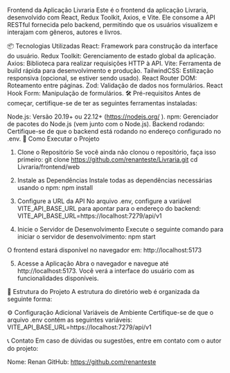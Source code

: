 Frontend da Aplicação Livraria
Este é o frontend da aplicação Livraria, desenvolvido com React, Redux Toolkit, Axios, e Vite. Ele consome a API RESTful fornecida pelo backend, permitindo que os usuários visualizem e interajam com gêneros, autores e livros.

📦 Tecnologias Utilizadas
React: Framework para construção da interface do usuário.
Redux Toolkit: Gerenciamento de estado global da aplicação.
Axios: Biblioteca para realizar requisições HTTP à API.
Vite: Ferramenta de build rápida para desenvolvimento e produção.
TailwindCSS: Estilização responsiva (opcional, se estiver sendo usado).
React Router DOM: Roteamento entre páginas.
Zod: Validação de dados nos formulários.
React Hook Form: Manipulação de formulários.
🛠️ Pré-requisitos
Antes de começar, certifique-se de ter as seguintes ferramentas instaladas:

Node.js: Versão 20.19+ ou 22.12+ (https://nodejs.org/ ).
npm: Gerenciador de pacotes do Node.js (vem junto com o Node.js).
Backend rodando: Certifique-se de que o backend está rodando no endereço configurado no .env.
🚀 Como Executar o Projeto
1. Clone o Repositório
Se você ainda não clonou o repositório, faça isso primeiro:
git clone https://github.com/renanteste/Livraria.git
cd Livraria/frontend/web
2. Instale as Dependências
Instale todas as dependências necessárias usando o npm:
npm install
3. Configure a URL da API
No arquivo .env, configure a variável VITE_API_BASE_URL para apontar para o endereço do backend:
VITE_API_BASE_URL=https://localhost:7279/api/v1

4. Inicie o Servidor de Desenvolvimento
Execute o seguinte comando para iniciar o servidor de desenvolvimento:
npm start

O frontend estará disponível no navegador em:
http://localhost:5173

5. Acesse a Aplicação
Abra o navegador e navegue até http://localhost:5173. Você verá a interface do usuário com as funcionalidades disponíveis.

📂 Estrutura do Projeto
A estrutura do diretório web é organizada da seguinte forma:

⚙️ Configuração Adicional
Variáveis de Ambiente
Certifique-se de que o arquivo .env contém as seguintes variáveis:
VITE_API_BASE_URL=https://localhost:7279/api/v1

📞 Contato
Em caso de dúvidas ou sugestões, entre em contato com o autor do projeto:

Nome: Renan
GitHub: https://github.com/renanteste